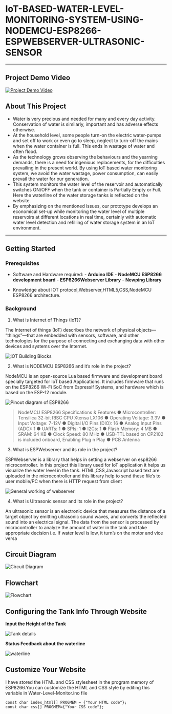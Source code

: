 # IoT-BASED-WATER-LEVEL-MONITORING-SYSTEM-USING-NODEMCU-ESP8266-ESPWEBSERVER-ULTRASONIC-SENSOR



----------
## Project Demo Video

[![Project Demo Video](https://img.youtube.com/vi/ewZY6IbO4qg/0.jpg)](https://www.youtube.com/watch?v=ewZY6IbO4qg)


## About This Project
- Water is very precious and needed for many and every day activity.
Conservation of water is similarly, important and has adverse effects
otherwise.
- At the household level, some people turn-on the electric water-pumps and
set off to work or even go to sleep, neglect to turn-off the mains when the
water container is full. This ends in wastage of water and often flood.
- As the technology grows observing the behaviours and the yearning
demands, there is a need for ingenious replacements, for the difficulties
prevailing in the present world. By using IoT based water monitoring
system, we avoid the water wastage, power consumption, can easily prevail
the water for our generation.
- This system monitors the water level of the reservoir and automatically
switches ON/OFF when the tank or container is Partially Empty or Full.
Here the waterline of the water storage tanks is reflected on the website.
- By emphasizing on the mentioned issues, our prototype develops an
economical set-up while monitoring the water level of multiple reservoirs at
different locations in real time, certainly with automatic water level
detection and refilling of water storage system in an IoT environment.


----------

## Getting Started

### Prerequisites

 

 - Software and Hardware required:
			 - **Arduino IDE**
			 - **NodeMCU ESP8266 development board**
			 - **ESP8266Webserver Library**
			 - **Newping Library**

- Knowledge about IOT protocol,Webserver,HTML5,CSS,NodeMCU ESP8266 architecture.


### Background

 1.  What is Internet of Things (IoT)?
 
The ​Internet of things​ (​IoT​) describes the network of physical objects—
“things”—that are embedded with sensors, software, and other technologies for the
purpose of connecting and exchanging data with other devices and systems over
the ​Internet​.

![IOT Building Blocks](https://drive.google.com/uc?export=view&id=1uA5eOJuuZGnGvATM_MA9H1R-Y0kxUiw0)

2. What is NODEMCU ESP8266 and it’s role in the project?

NodeMCU is an open-source Lua based firmware and ​development board
specially targeted for IoT based Applications. It includes firmware that runs on the
ESP8266 Wi-Fi SoC from Espressif Systems, and hardware which is based on the
ESP-12 module.

![Pinout diagram of ESP8266](https://drive.google.com/uc?export=view&id=1pM26tWKtpAv9ou5FpMF9hUYiOYkxwKES)

>  NodeMCU ESP8266 Specifications & Features
● Microcontroller: Tensilica 32-bit RISC CPU Xtensa LX106
● Operating Voltage: 3.3V
● Input Voltage: 7-12V
● Digital I/O Pins (DIO): 16
● Analog Input Pins (ADC): 1
● UARTs: 1
● SPIs: 1
● I2Cs: 1
● Flash Memory: 4 MB
● SRAM: 64 KB
● Clock Speed: 80 MHz
● USB-TTL based on CP2102 is included onboard, Enabling Plug n Play
● PCB Antenna

3. What is ESPWebserver and its role in the project?

ESPWebserver is a library that helps in setting a webserver on esp8266
microcontroller. In this project this library used for IoT application it helps us
visualize the water level in the tank. HTML,CSS,Javascript based text are uploaded
in the microcontroller and this library help to send these file’s to user mobile/PC
when there is HTTP request from client

![General working of webserver](https://drive.google.com/uc?export=view&id=1cQZU4zyQHMmOXwVEhHKLcETetX3tgNwF)

4. What is Ultrasonic sensor and its role in the project?

An ultrasonic sensor is an electronic device that measures the distance of a target
object by emitting ultrasonic sound waves, and converts the reflected sound into an
electrical signal. The data from the sensor is processed by microcontroller to
analyze the amount of water in the tank and take appropriate decision i.e. If water
level is low, it turn’s on the motor and vice versa

## Circuit Diagram

![Circuit  Diagram](https://drive.google.com/uc?export=view&id=1W1s1R1l_T7p8JenuA50skKPP995jG74f)

## Flowchart 

![Flowchart](https://drive.google.com/uc?export=view&id=1MA95bQdtelT91EExSqkyLMZJVBx7iEHx)

## Configuring the Tank Info Through Website
**Input the Height of the Tank**

![Tank details](https://drive.google.com/uc?export=view&id=1kb3ltVjoPUHD6wBEmkUzPaxhPz6A0lqp)

**Status Feedback about the waterline**

![waterline](https://drive.google.com/uc?export=view&id=1Kmgzw_ZCLkEaoeA_CmyJhiW3wHCC27sI)

## Customize Your Website 

I have stored the HTML and CSS stylesheet in the program memory of ESP8266.You can customize the HTML and CSS style by editing this variable in Water-Level-Monitor.ino file

    const char index_html[] PROGMEM = {"Your HTML code"};
    const char css[] PROGMEM={"Your CSS code"};




